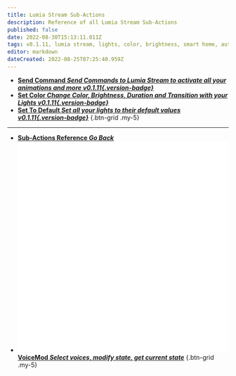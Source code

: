```yaml
---
title: Lumia Stream Sub-Actions
description: Reference of all Lumia Stream Sub-Actions
published: false
date: 2022-08-30T15:13:11.011Z
tags: v0.1.11, lumia stream, lights, color, brightness, smart home, automation
editor: markdown
dateCreated: 2022-08-25T07:25:40.959Z
---
```


* [<i class="mdi mdi-slash-forward-box text--lumiastream" style="color: #ff4566;"></i>**Send Command *Send Commands to Lumia Stream to activate all your animations and more *v0.1.11*{.version-badge}***](/en/Sub-Actions/Lumia-Stream/Send-Command)
* [<i class="mdi mdi-format-paint text--lumiastream" style="color: #ff4566;"></i>**Set Color *Change Color, Brightness, Duration and Transition with your Lights *v0.1.11*{.version-badge}***](/en/Sub-Actions/Lumia-Stream/Set-Color)
* [<i class="mdi mdi-backup-restore text--lumiastream" style="color: #ff4566;"></i>**Set To Default *Set all your lights to their default values *v0.1.11*{.version-badge}***](/en/Sub-Actions/Lumia-Stream/Set-To-Default)
{.btn-grid .my-5}

---

- [<i class="mdi mdi-chevron-left"></i>**Sub-Actions Reference *Go Back***](/en/Sub-Actions)
- [<img src="/logos/voicemod.png"/>**VoiceMod *Select voices, modify state, get current state***](/en/Sub-Actions/VoiceMod)
{.btn-grid .my-5}